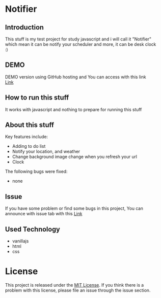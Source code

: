 # Notifier


## Introduction 

This stuff is my test project for study javascript and i will call it "Notifier" which mean it can be notify your scheduler and more, it can be desk clock :)


## DEMO

DEMO version using GitHub hosting and You can access with this link  
[Link](https://lucestdail.github.io/notifier/)


## How to run this stuff

It works with javascript and nothing to prepare for running this stuff


## About this stuff


Key features include:

- Adding to do list
- Notify your location, and weather
- Change background image change when you refresh your url
- Clock

The following bugs were fixed:

- none


## Issue

If you have some problem or find some bugs in this project, You can announce with issue tab with this [Link](https://github.com/LucestDail/notifier/issues)

## Used Technology
- vanillajs
- html
- css

# License
This project is released under the [MIT License](https://choosealicense.com/licenses/mit/). If you think there is a problem with this license, please file an issue through the issue section.